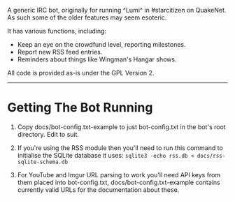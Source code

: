 A generic IRC bot, originally for running ^Lumi^ in #starcitizen on
QuakeNet.  As such some of the older features may seem esoteric.

It has various functions, including:

  * Keep an eye on the crowdfund level, reporting milestones.
  * Report new RSS feed entries.
  * Reminders about things like Wingman's Hangar shows.

All code is provided as-is under the GPL Version 2.

---

# Getting The Bot Running

1. Copy docs/bot-config.txt-example to just bot-config.txt in the bot's
root directory.  Edit to suit.

2. If you're using the RSS module then you'll need to run this command
to initialise the SQLite database it uses:
```sqlite3 -echo rss.db < docs/rss-sqlite-schema.db```

3. For YouTube and Imgur URL parsing to work you'll need API keys from them
   placed into bot-config.txt, docs/bot-config.txt-example contains
   currently valid URLs for the documentation about these.

